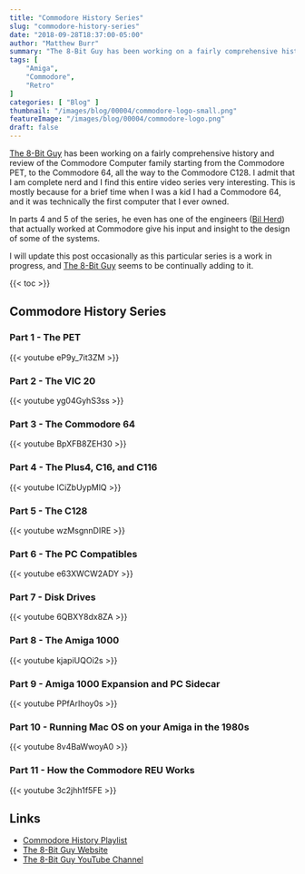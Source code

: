 ```yaml
---
title: "Commodore History Series"
slug: "commodore-history-series"
date: "2018-09-28T18:37:00-05:00"
author: "Matthew Burr"
summary: "The 8-Bit Guy has been working on a fairly comprehensive history and review of the Commodore Computer family starting from the Commodore PET, to the Commodore 64, all the way to the Commodore C128. I admit that I am complete nerd and I find this entire video series very interesting, mostly because for a brief time when I was a child I had a Commodore 64 and it was technically the first computer that I ever owned."
tags: [
    "Amiga",
    "Commodore",
    "Retro"
]
categories: [ "Blog" ]
thumbnail: "/images/blog/00004/commodore-logo-small.png"
featureImage: "/images/blog/00004/commodore-logo.png"
draft: false
---
```


[The 8-Bit Guy](https://www.youtube.com/c/The8BitGuy) has been working on a fairly comprehensive history and review of the Commodore Computer family starting from the Commodore PET, to the Commodore 64, all the way to the Commodore C128. I admit that I am complete nerd and I find this entire video series very interesting. This is mostly because for a brief time when I was a kid I had a Commodore 64, and it was technically the first computer that I ever owned.

In parts 4 and 5 of the series, he even has one of the engineers ([Bil Herd](https://en.wikipedia.org/wiki/Bil_Herd)) that actually worked at Commodore give his input and insight to the design of some of the systems.

I will update this post occasionally as this particular series is a work in progress, and [The 8-Bit Guy](https://www.youtube.com/c/The8BitGuy) seems to be continually adding to it.

{{< toc >}}

## Commodore History Series ##

### Part 1 - The PET ###

{{< youtube eP9y_7it3ZM >}}

### Part 2 - The VIC 20 ###

{{< youtube yg04GyhS3ss >}}

### Part 3 - The Commodore 64 ###

{{< youtube BpXFB8ZEH30 >}}

### Part 4 - The Plus4, C16, and C116 ###

{{< youtube ICiZbUypMlQ >}}

### Part 5 - The C128 ###

{{< youtube wzMsgnnDIRE >}}

### Part 6 - The PC Compatibles ###

{{< youtube e63XWCW2ADY >}}

### Part 7 - Disk Drives ###

{{< youtube 6QBXY8dx8ZA >}}

### Part 8 - The Amiga 1000 ###

{{< youtube kjapiUQOi2s >}}

### Part 9 - Amiga 1000 Expansion and PC Sidecar ###

{{< youtube PPfArIhoy0s >}}

### Part 10 - Running Mac OS on your Amiga in the 1980s ###

{{< youtube 8v4BaWwoyA0 >}}

### Part 11 - How the Commodore REU Works ###

{{< youtube 3c2jhh1f5FE >}}

## Links ##

* [Commodore History Playlist](https://www.youtube.com/playlist?list=PLfABUWdDse7Y6LLPlfsHKcvBCgqaudzVY)
* [The 8-Bit Guy Website](https://www.the8bitguy.com/)
* [The 8-Bit Guy YouTube Channel](https://www.youtube.com/c/The8BitGuy)
